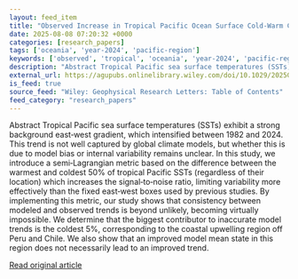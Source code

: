 ```yaml
---
layout: feed_item
title: "Observed Increase in Tropical Pacific Ocean Surface Cold‐Warm Contrast Is Well Outside Model‐Simulated Range"
date: 2025-08-08 07:20:32 +0000
categories: [research_papers]
tags: ['oceania', 'year-2024', 'pacific-region']
keywords: ['observed', 'tropical', 'oceania', 'year-2024', 'pacific-region', 'increase']
description: "Abstract Tropical Pacific sea surface temperatures (SSTs) exhibit a strong background east‐west gradient, which intensified between 1982 and 2024"
external_url: https://agupubs.onlinelibrary.wiley.com/doi/10.1029/2025GL116409?af=R
is_feed: true
source_feed: "Wiley: Geophysical Research Letters: Table of Contents"
feed_category: "research_papers"
---
```


Abstract Tropical Pacific sea surface temperatures (SSTs) exhibit a strong background east‐west gradient, which intensified between 1982 and 2024. This trend is not well captured by global climate models, but whether this is due to model bias or internal variability remains unclear. In this study, we introduce a semi‐Lagrangian metric based on the difference between the warmest and coldest 50% of tropical Pacific SSTs (regardless of their location) which increases the signal‐to‐noise ratio, limiting variability more effectively than the fixed east‐west boxes used by previous studies. By implementing this metric, our study shows that consistency between modeled and observed trends is beyond unlikely, becoming virtually impossible. We determine that the biggest contributor to inaccurate model trends is the coldest 5%, corresponding to the coastal upwelling region off Peru and Chile. We also show that an improved model mean state in this region does not necessarily lead to an improved trend.

[Read original article](https://agupubs.onlinelibrary.wiley.com/doi/10.1029/2025GL116409?af=R)
